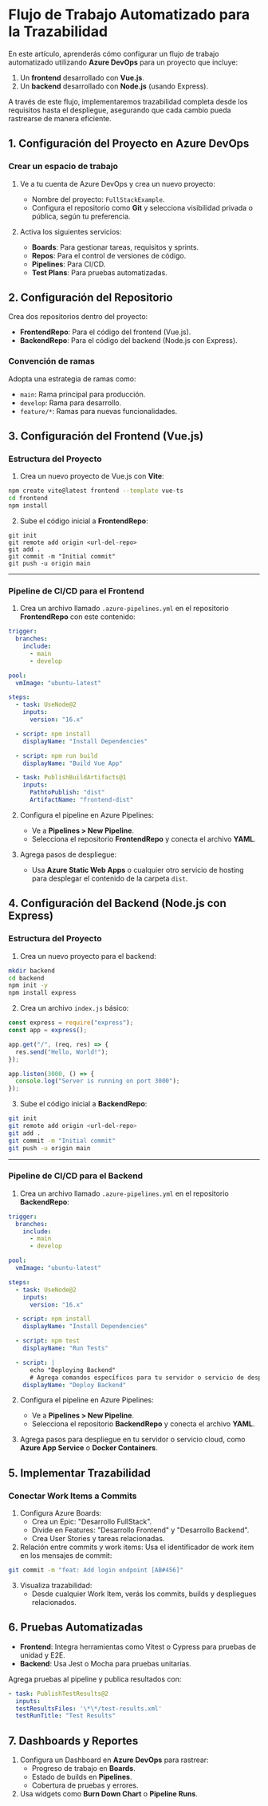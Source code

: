 # Flujo de Trabajo Automatizado para la Trazabilidad

En este artículo, aprenderás cómo configurar un flujo de trabajo automatizado utilizando **Azure DevOps** para un proyecto que incluye:

1. Un **frontend** desarrollado con **Vue.js**.
2. Un **backend** desarrollado con **Node.js** (usando Express).

A través de este flujo, implementaremos trazabilidad completa desde los requisitos hasta el despliegue, asegurando que cada cambio pueda rastrearse de manera eficiente.

## 1. Configuración del Proyecto en Azure DevOps

### Crear un espacio de trabajo

1. Ve a tu cuenta de Azure DevOps y crea un nuevo proyecto:

   - Nombre del proyecto: `FullStackExample`.
   - Configura el repositorio como **Git** y selecciona visibilidad privada o pública, según tu preferencia.

2. Activa los siguientes servicios:
   - **Boards**: Para gestionar tareas, requisitos y sprints.
   - **Repos**: Para el control de versiones de código.
   - **Pipelines**: Para CI/CD.
   - **Test Plans**: Para pruebas automatizadas.

## 2. Configuración del Repositorio

Crea dos repositorios dentro del proyecto:

- **FrontendRepo**: Para el código del frontend (Vue.js).
- **BackendRepo**: Para el código del backend (Node.js con Express).

### Convención de ramas

Adopta una estrategia de ramas como:

- `main`: Rama principal para producción.
- `develop`: Rama para desarrollo.
- `feature/*`: Ramas para nuevas funcionalidades.

## 3. Configuración del Frontend (Vue.js)

### Estructura del Proyecto

1. Crea un nuevo proyecto de Vue.js con **Vite**:

```bash
npm create vite@latest frontend --template vue-ts
cd frontend
npm install
```

2. Sube el código inicial a **FrontendRepo**:

```base
git init
git remote add origin <url-del-repo>
git add .
git commit -m "Initial commit"
git push -u origin main
```

---

### Pipeline de CI/CD para el Frontend

1. Crea un archivo llamado `.azure-pipelines.yml` en el repositorio **FrontendRepo** con este contenido:

```yaml
trigger:
  branches:
    include:
      - main
      - develop

pool:
  vmImage: "ubuntu-latest"

steps:
  - task: UseNode@2
    inputs:
      version: "16.x"

  - script: npm install
    displayName: "Install Dependencies"

  - script: npm run build
    displayName: "Build Vue App"

  - task: PublishBuildArtifacts@1
    inputs:
      PathtoPublish: "dist"
      ArtifactName: "frontend-dist"
```

2. Configura el pipeline en Azure Pipelines:

   - Ve a **Pipelines > New Pipeline**.
   - Selecciona el repositorio **FrontendRepo** y conecta el archivo **YAML**.

3. Agrega pasos de despliegue:

   - Usa **Azure Static Web Apps** o cualquier otro servicio de hosting para desplegar el contenido de la carpeta `dist`.

## 4. Configuración del Backend (Node.js con Express)

### Estructura del Proyecto

1. Crea un nuevo proyecto para el backend:

```bash
mkdir backend
cd backend
npm init -y
npm install express
```

2. Crea un archivo `index.js` básico:

```javascript
const express = require("express");
const app = express();

app.get("/", (req, res) => {
  res.send("Hello, World!");
});

app.listen(3000, () => {
  console.log("Server is running on port 3000");
});
```

3. Sube el código inicial a **BackendRepo**:

```bash
git init
git remote add origin <url-del-repo>
git add .
git commit -m "Initial commit"
git push -u origin main
```

---

### Pipeline de CI/CD para el Backend

1. Crea un archivo llamado `.azure-pipelines.yml` en el repositorio **BackendRepo**:

```yaml
trigger:
  branches:
    include:
      - main
      - develop

pool:
  vmImage: "ubuntu-latest"

steps:
  - task: UseNode@2
    inputs:
      version: "16.x"

  - script: npm install
    displayName: "Install Dependencies"

  - script: npm test
    displayName: "Run Tests"

  - script: |
      echo "Deploying Backend"
      # Agrega comandos específicos para tu servidor o servicio de despliegue.
    displayName: "Deploy Backend"
```

2. Configura el pipeline en Azure Pipelines:

   - Ve a **Pipelines > New Pipeline**.
   - Selecciona el repositorio **BackendRepo** y conecta el archivo **YAML**.

3. Agrega pasos para despliegue en tu servidor o servicio cloud, como **Azure App Service** o **Docker Containers**.

## 5. Implementar Trazabilidad

### Conectar Work Items a Commits

1. Configura Azure Boards:
   - Crea un Epic: "Desarrollo FullStack".
   - Divide en Features: "Desarrollo Frontend" y "Desarrollo Backend".
   - Crea User Stories y tareas relacionadas.
2. Relación entre commits y work items: Usa el identificador de work item en los mensajes de commit:

```bash
git commit -m "feat: Add login endpoint [AB#456]"
```

3. Visualiza trazabilidad:
   - Desde cualquier Work Item, verás los commits, builds y despliegues relacionados.

## 6. Pruebas Automatizadas

- **Frontend**: Integra herramientas como Vitest o Cypress para pruebas de unidad y E2E.
- **Backend**: Usa Jest o Mocha para pruebas unitarias.

Agrega pruebas al pipeline y publica resultados con:

```yaml
- task: PublishTestResults@2
  inputs:
  testResultsFiles: '\*\*/test-results.xml'
  testRunTitle: "Test Results"
```

## 7. Dashboards y Reportes

1. Configura un Dashboard en **Azure DevOps** para rastrear:
   - Progreso de trabajo en **Boards**.
   - Estado de builds en **Pipelines**.
   - Cobertura de pruebas y errores.
2. Usa widgets como **Burn Down Chart** o **Pipeline Runs**.

